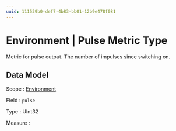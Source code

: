 ```yaml
---
uuid: 111539b0-def7-4b83-bb01-12b9e478f081
---
```

# Environment | Pulse Metric Type

Metric for pulse output. The number of impulses since switching on.

## Data Model

Scope
: [Environment](../../scopes/environment.md)

Field
: `pulse`

Type
: UInt32

Measure
: ` `
